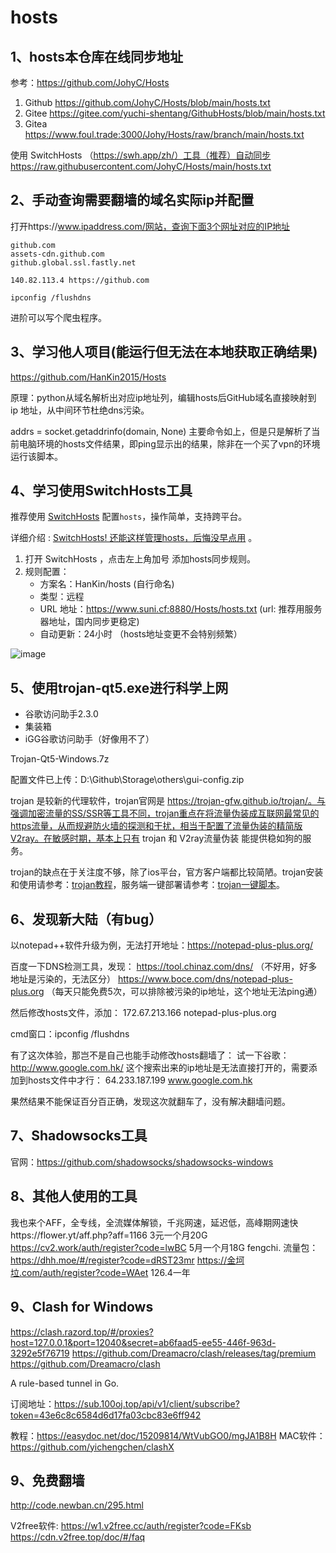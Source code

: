 # hosts

## 1、hosts本仓库在线同步地址
参考：https://github.com/JohyC/Hosts

1. Github https://github.com/JohyC/Hosts/blob/main/hosts.txt
2. Gitee    https://gitee.com/yuchi-shentang/GithubHosts/blob/main/hosts.txt
3. Gitea https://www.foul.trade:3000/Johy/Hosts/raw/branch/main/hosts.txt

使用 SwitchHosts （https://swh.app/zh/）工具（推荐）自动同步
https://raw.githubusercontent.com/JohyC/Hosts/main/hosts.txt

## 2、手动查询需要翻墙的域名实际ip并配置
打开https://www.ipaddress.com/网站，查询下面3个网址对应的IP地址
```
github.com
assets-cdn.github.com
github.global.ssl.fastly.net

140.82.113.4 https://github.com

ipconfig /flushdns
```

进阶可以写个爬虫程序。

## 3、学习他人项目(能运行但无法在本地获取正确结果)
https://github.com/HanKin2015/Hosts

原理：python从域名解析出对应ip地址列，编辑hosts后GitHub域名直接映射到 ip 地址，从中间环节杜绝dns污染。

addrs = socket.getaddrinfo(domain, None)
主要命令如上，但是只是解析了当前电脑环境的hosts文件结果，即ping显示出的结果，除非在一个买了vpn的环境运行该脚本。

## 4、学习使用SwitchHosts工具
推荐使用  [SwitchHosts](https://swh.app/zh/) 配置`hosts`，操作简单，支持跨平台。

详细介绍 :   [SwitchHosts! 还能这样管理hosts，后悔没早点用](https://mp.weixin.qq.com/s/A37XnD3HdcGSWUflj6JujQ) 。

1. 打开  SwitchHosts ，点击左上角加号 添加hosts同步规则。
2. 规则配置：
   - 方案名：HanKin/hosts (自行命名)
   - 类型：远程
   - URL 地址：https://www.suni.cf:8880/Hosts/hosts.txt (url: 推荐用服务器地址，国内同步更稳定)
   - 自动更新：24小时 （hosts地址变更不会特别频繁）

![image](https://user-images.githubusercontent.com/38210128/127502984-7ef25b7c-1901-4164-ab29-e5dbc487e63d.png)

## 5、使用trojan-qt5.exe进行科学上网
- 谷歌访问助手2.3.0
- 集装箱
- iGG谷歌访问助手（好像用不了）

Trojan-Qt5-Windows.7z

配置文件已上传：D:\Github\Storage\others\gui-config.zip

trojan 是较新的代理软件，trojan官网是 https://trojan-gfw.github.io/trojan/。与强调加密流量的SS/SSR等工具不同，trojan重点在将流量伪装成互联网最常见的https流量，从而规避防火墙的探测和干扰，相当于配置了流量伪装的精简版V2ray。在敏感时期，基本上只有 trojan 和 V2ray流量伪装 能提供稳如狗的服务。

trojan的缺点在于关注度不够，除了ios平台，官方客户端都比较简陋。trojan安装和使用请参考：[trojan教程](https://shop.mac163.com/17157/)，服务端一键部署请参考：[trojan一键脚本](https://shop.mac163.com/14326/)。

## 6、发现新大陆（有bug）
以notepad++软件升级为例，无法打开地址：https://notepad-plus-plus.org/

百度一下DNS检测工具，发现：
https://tool.chinaz.com/dns/    （不好用，好多地址是污染的，无法区分）
https://www.boce.com/dns/notepad-plus-plus.org      （每天只能免费5次，可以排除被污染的ip地址，这个地址无法ping通）

然后修改hosts文件，添加：
172.67.213.166 notepad-plus-plus.org  

cmd窗口：ipconfig /flushdns

有了这次体验，那岂不是自己也能手动修改hosts翻墙了：
试一下谷歌：http://www.google.com.hk/
这个搜索出来的ip地址是无法直接打开的，需要添加到hosts文件中才行：
64.233.187.199 www.google.com.hk

果然结果不能保证百分百正确，发现这次就翻车了，没有解决翻墙问题。

## 7、Shadowsocks工具
官网：https://github.com/shadowsocks/shadowsocks-windows

## 8、其他人使用的工具
我也来个AFF，全专线，全流媒体解锁，千兆网速，延迟低，高峰期网速快https://flower.yt/aff.php?aff=1166
3元一个月20G   https://cv2.work/auth/register?code=lwBC
5月一个月18G   fengchi.
流量包：https://dhh.moe/#/register?code=dRST23mr
https://金坷垃.com/auth/register?code=WAet  126.4一年

## 9、Clash for Windows
https://clash.razord.top/#/proxies?host=127.0.0.1&port=12040&secret=ab6faad5-ee55-446f-963d-3292e5f76719
https://github.com/Dreamacro/clash/releases/tag/premium
https://github.com/Dreamacro/clash

A rule-based tunnel in Go.

订阅地址：https://sub.100oj.top/api/v1/client/subscribe?token=43e6c8c6584d6d17fa03cbc83e6ff942

教程：https://easydoc.net/doc/15209814/WtVubGO0/mgJA1B8H
MAC软件：https://github.com/yichengchen/clashX

## 9、免费翻墙
http://code.newban.cn/295.html

V2free软件:
https://w1.v2free.cc/auth/register?code=FKsb
https://cdn.v2free.top/doc/#/faq